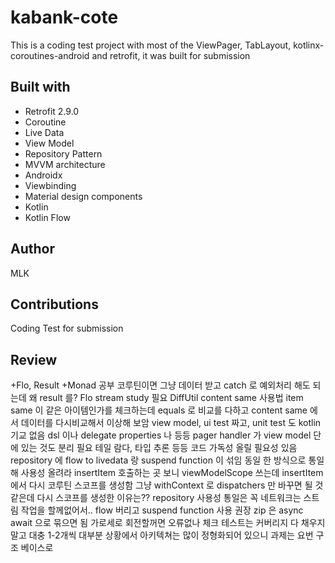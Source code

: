 # kabank-cote
This is a coding test project with most of the ViewPager, TabLayout, kotlinx-coroutines-android and retrofit, it was built for submission

## Built with
* Retrofit 2.9.0
* Coroutine
* Live Data
* View Model
* Repository Pattern
* MVVM architecture
* Androidx
* Viewbinding
* Material design components
* Kotlin
* Kotlin Flow

## Author
MLK

## Contributions
Coding Test for submission

## Review
+Flo, Result
+Monad 공부
코루틴이면 그냥 데이터 받고 catch 로 예외처리 해도 되는데 왜 result 를?
Flo stream study 필요
DiffUtil content same 사용법
item same 이 같은 아이템인가를 체크하는데 equals 로 비교를 다하고 content same 에서 데이터를 다시비교해서 이상해 보암
view model, ui test 짜고, unit test 도
kotlin 기교 없음 dsl 이나 delegate properties 나 등등
pager handler 가 view model 단에 있는 것도 분리 필요
테일 람다, 타입 추론 등등 코드 가독성 올릴 필요성 있음
repository 에 flow to livedata 랑 suspend function 이 섞임 동일 한 방식으로 통일해 사용성 올려라
insertItem 호출하는 곳 보니 viewModelScope 쓰는데 insertItem 에서 다시 코루틴 스코프를 생성함 그냥 withContext 로 dispatchers 만 바꾸면 될 것 같은데 다시 스코프를 생성한 이유는??
repository 사용성 통일은 꼭
네트워크는 스트림 작업을 할께없어서.. flow 버리고 suspend function 사용 권장
zip 은 async await 으로 묶으면 됨
가로세로 회전할꺼면 오류없나 체크
테스트는 커버리지 다 채우지 말고 대충 1-2개씩
대부분 상황에서 아키텍쳐는 많이 정형화되어 있으니 과제는 요번 구조 베이스로
